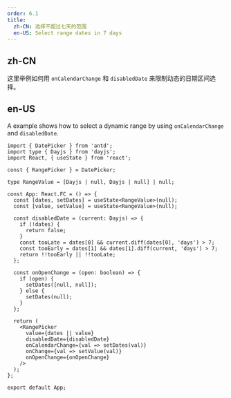 ```yaml
---
order: 6.1
title:
  zh-CN: 选择不超过七天的范围
  en-US: Select range dates in 7 days
---
```


## zh-CN

这里举例如何用 `onCalendarChange` 和 `disabledDate` 来限制动态的日期区间选择。

## en-US

A example shows how to select a dynamic range by using `onCalendarChange` and `disabledDate`.

```tsx
import { DatePicker } from 'antd';
import type { Dayjs } from 'dayjs';
import React, { useState } from 'react';

const { RangePicker } = DatePicker;

type RangeValue = [Dayjs | null, Dayjs | null] | null;

const App: React.FC = () => {
  const [dates, setDates] = useState<RangeValue>(null);
  const [value, setValue] = useState<RangeValue>(null);

  const disabledDate = (current: Dayjs) => {
    if (!dates) {
      return false;
    }
    const tooLate = dates[0] && current.diff(dates[0], 'days') > 7;
    const tooEarly = dates[1] && dates[1].diff(current, 'days') > 7;
    return !!tooEarly || !!tooLate;
  };

  const onOpenChange = (open: boolean) => {
    if (open) {
      setDates([null, null]);
    } else {
      setDates(null);
    }
  };

  return (
    <RangePicker
      value={dates || value}
      disabledDate={disabledDate}
      onCalendarChange={val => setDates(val)}
      onChange={val => setValue(val)}
      onOpenChange={onOpenChange}
    />
  );
};

export default App;
```
